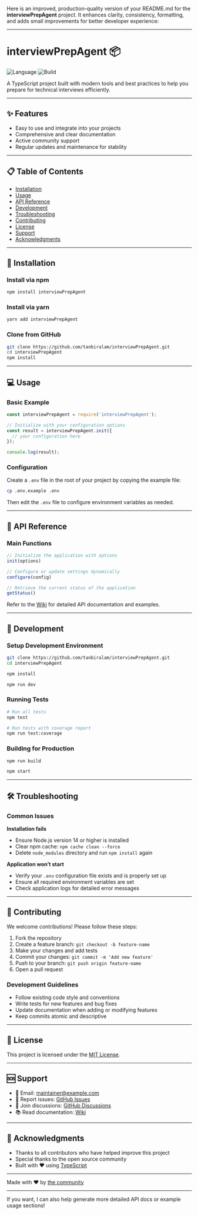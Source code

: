 Here is an improved, production-quality version of your README.md for the **interviewPrepAgent** project. It enhances clarity, consistency, formatting, and adds small improvements for better developer experience:

---

# interviewPrepAgent 📦

![Language](https://img.shields.io/badge/language-TypeScript-orange.svg) ![Build](https://img.shields.io/badge/build-passing-brightgreen.svg)

A TypeScript project built with modern tools and best practices to help you prepare for technical interviews efficiently.

---

## ✨ Features

- Easy to use and integrate into your projects
- Comprehensive and clear documentation
- Active community support
- Regular updates and maintenance for stability

---

## 📋 Table of Contents

- [Installation](#installation)  
- [Usage](#usage)  
- [API Reference](#api-reference)  
- [Development](#development)  
- [Troubleshooting](#troubleshooting)  
- [Contributing](#contributing)  
- [License](#license)  
- [Support](#support)  
- [Acknowledgments](#acknowledgments)  

---

## 🚀 Installation

### Install via npm

```bash
npm install interviewPrepAgent
```

### Install via yarn

```bash
yarn add interviewPrepAgent
```

### Clone from GitHub

```bash
git clone https://github.com/tanbiralam/interviewPrepAgent.git
cd interviewPrepAgent
npm install
```

---

## 💻 Usage

### Basic Example

```javascript
const interviewPrepAgent = require('interviewPrepAgent');

// Initialize with your configuration options
const result = interviewPrepAgent.init({
  // your configuration here
});

console.log(result);
```

### Configuration

Create a `.env` file in the root of your project by copying the example file:

```bash
cp .env.example .env
```

Then edit the `.env` file to configure environment variables as needed.

---

## 📖 API Reference

### Main Functions

```javascript
// Initialize the application with options
init(options)

// Configure or update settings dynamically
configure(config)

// Retrieve the current status of the application
getStatus()
```

Refer to the [Wiki](https://github.com/tanbiralam/interviewPrepAgent/wiki) for detailed API documentation and examples.

---

## 🔧 Development

### Setup Development Environment

```bash
git clone https://github.com/tanbiralam/interviewPrepAgent.git
cd interviewPrepAgent

npm install

npm run dev
```

### Running Tests

```bash
# Run all tests
npm test

# Run tests with coverage report
npm run test:coverage
```

### Building for Production

```bash
npm run build

npm start
```

---

## 🛠️ Troubleshooting

### Common Issues

**Installation fails**  
- Ensure Node.js version 14 or higher is installed  
- Clear npm cache: `npm cache clean --force`  
- Delete `node_modules` directory and run `npm install` again  

**Application won’t start**  
- Verify your `.env` configuration file exists and is properly set up  
- Ensure all required environment variables are set  
- Check application logs for detailed error messages  

---

## 🤝 Contributing

We welcome contributions! Please follow these steps:

1. Fork the repository  
2. Create a feature branch: `git checkout -b feature-name`  
3. Make your changes and add tests  
4. Commit your changes: `git commit -m 'Add new feature'`  
5. Push to your branch: `git push origin feature-name`  
6. Open a pull request  

### Development Guidelines

- Follow existing code style and conventions  
- Write tests for new features and bug fixes  
- Update documentation when adding or modifying features  
- Keep commits atomic and descriptive  

---

## 📄 License

This project is licensed under the [MIT License](LICENSE).

---

## 🆘 Support

- 📧 Email: maintainer@example.com  
- 🐛 Report issues: [GitHub Issues](https://github.com/tanbiralam/interviewPrepAgent/issues)  
- 💬 Join discussions: [GitHub Discussions](https://github.com/tanbiralam/interviewPrepAgent/discussions)  
- 📚 Read documentation: [Wiki](https://github.com/tanbiralam/interviewPrepAgent/wiki)  

---

## 🙏 Acknowledgments

- Thanks to all contributors who have helped improve this project  
- Special thanks to the open source community  
- Built with ❤️ using [TypeScript](https://github.com/tanbiralam/interviewPrepAgent)

---

Made with ❤️ by [the community](https://github.com/tanbiralam/interviewPrepAgent)

---

If you want, I can also help generate more detailed API docs or example usage sections!
